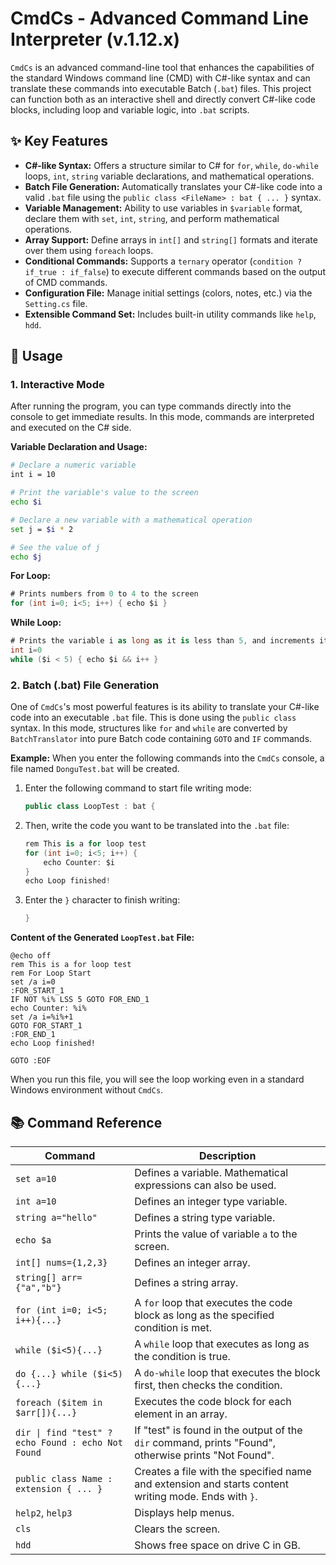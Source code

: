 # CmdCs - Advanced Command Line Interpreter (v.1.12.x)

`CmdCs` is an advanced command-line tool that enhances the capabilities of the standard Windows command line (CMD) with C#-like syntax and can translate these commands into executable Batch (`.bat`) files. This project can function both as an interactive shell and directly convert C#-like code blocks, including loop and variable logic, into `.bat` scripts.

## ✨ Key Features

- **C#-like Syntax:** Offers a structure similar to C# for `for`, `while`, `do-while` loops, `int`, `string` variable declarations, and mathematical operations.
- **Batch File Generation:** Automatically translates your C#-like code into a valid `.bat` file using the `public class <FileName> : bat { ... }` syntax.
- **Variable Management:** Ability to use variables in `$variable` format, declare them with `set`, `int`, `string`, and perform mathematical operations.
- **Array Support:** Define arrays in `int[]` and `string[]` formats and iterate over them using `foreach` loops.
- **Conditional Commands:** Supports a `ternary` operator (`condition ? if_true : if_false`) to execute different commands based on the output of CMD commands.
- **Configuration File:** Manage initial settings (colors, notes, etc.) via the `Setting.cs` file.
- **Extensible Command Set:** Includes built-in utility commands like `help`, `hdd`.

## 🚀 Usage

### 1. Interactive Mode

After running the program, you can type commands directly into the console to get immediate results. In this mode, commands are interpreted and executed on the C# side.

**Variable Declaration and Usage:**
```bash
# Declare a numeric variable
int i = 10

# Print the variable's value to the screen
echo $i

# Declare a new variable with a mathematical operation
set j = $i * 2

# See the value of j
echo $j
```

**For Loop:**
```csharp
# Prints numbers from 0 to 4 to the screen
for (int i=0; i<5; i++) { echo $i }
```

**While Loop:**
```csharp
# Prints the variable i as long as it is less than 5, and increments it by one in each step
int i=0
while ($i < 5) { echo $i && i++ }
```

### 2. Batch (.bat) File Generation

One of `CmdCs`'s most powerful features is its ability to translate your C#-like code into an executable `.bat` file. This is done using the `public class` syntax. In this mode, structures like `for` and `while` are converted by `BatchTranslator` into pure Batch code containing `GOTO` and `IF` commands.

**Example:**
When you enter the following commands into the `CmdCs` console, a file named `DonguTest.bat` will be created.

1.  Enter the following command to start file writing mode:
    ```csharp
    public class LoopTest : bat {
    ```

2.  Then, write the code you want to be translated into the `.bat` file:
    ```csharp
    rem This is a for loop test
    for (int i=0; i<5; i++) {
        echo Counter: $i
    }
    echo Loop finished!
    ```

3.  Enter the `}` character to finish writing:
    ```csharp
    }
    ```

**Content of the Generated `LoopTest.bat` File:**

```batch
@echo off
rem This is a for loop test
rem For Loop Start
set /a i=0
:FOR_START_1
IF NOT %i% LSS 5 GOTO FOR_END_1
echo Counter: %i%
set /a i=%i%+1
GOTO FOR_START_1
:FOR_END_1
echo Loop finished!

GOTO :EOF
```

When you run this file, you will see the loop working even in a standard Windows environment without `CmdCs`.

## 📚 Command Reference

| Command                                              | Description                                                                                          |
| -------------------------------------------------- | ---------------------------------------------------------------------------------------------------- |
| `set a=10`                                         | Defines a variable. Mathematical expressions can also be used.                                       |
| `int a=10`                                         | Defines an integer type variable.                                                                    |
| `string a="hello"`                                 | Defines a string type variable.                                                                      |
| `echo $a`                                          | Prints the value of variable `a` to the screen.                                                      |
| `int[] nums={1,2,3}`                               | Defines an integer array.                                                                            |
| `string[] arr={"a","b"}`                           | Defines a string array.                                                                              |
| `for (int i=0; i<5; i++){...}`                      | A `for` loop that executes the code block as long as the specified condition is met.                 |
| `while ($i<5){...}`                                 | A `while` loop that executes as long as the condition is true.                                       |
| `do {...} while ($i<5){...}`                        | A `do-while` loop that executes the block first, then checks the condition.                          |
| `foreach ($item in $arr[]){...}`                   | Executes the code block for each element in an array.                                                |
| `dir \| find "test" ? echo Found : echo Not Found` | If "test" is found in the output of the `dir` command, prints "Found", otherwise prints "Not Found". |
| `public class Name : extension { ... }`            | Creates a file with the specified name and extension and starts content writing mode. Ends with `}`. |
| `help2`, `help3`                                   | Displays help menus.                                                                                 |
| `cls`                                              | Clears the screen.                                                                                   |
| `hdd`                                              | Shows free space on drive C in GB.                                                                   |

